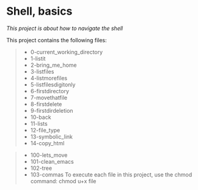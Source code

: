 # Shell, basics

*This project is about how to navigate the shell*

This project contains the following files:
>- 0-current_working_directory
>- 1-listit
>- 2-bring_me_home
>- 3-listfiles
>- 4-listmorefiles
>- 5-listfilesdigitonly
>- 6-firstdirectory
>- 7-movethatfile
>- 8-firstdelete
>- 9-firstdirdeletion
>- 10-back
>- 11-lists
>- 12-file_type
>- 13-symbolic_link
>- 14-copy_html

>- 100-lets_move
>- 101-clean_emacs
>- 102-tree
>- 103-commas
To execute each file in this project, use the chmod command: chmod u+x file
